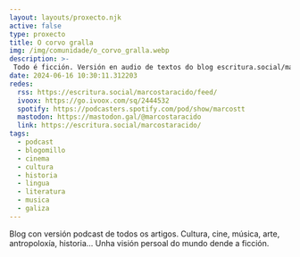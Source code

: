 ```yaml
---
layout: layouts/proxecto.njk
active: false
type: proxecto
title: O corvo gralla
img: /img/comunidade/o_corvo_gralla.webp
description: >-
 Todo é ficción. Versión en audio de textos do blog escritura.social/marcostaracido/
date: 2024-06-16 10:30:11.312203
redes:
  rss: https://escritura.social/marcostaracido/feed/
  ivoox: https://go.ivoox.com/sq/2444532
  spotify: https://podcasters.spotify.com/pod/show/marcostt
  mastodon: https://mastodon.gal/@marcostaracido
  link: https://escritura.social/marcostaracido/
tags:
  - podcast
  - blogomillo
  - cinema
  - cultura
  - historia
  - lingua
  - literatura
  - musica
  - galiza
---
```


Blog con versión podcast de todos os artigos. Cultura, cine, música, arte, antropoloxía, historia... Unha visión persoal do mundo dende a ficción.
